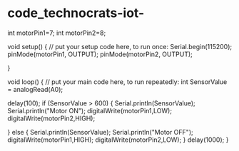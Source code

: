 # code_technocrats-iot-


int motorPin1=7;
 int motorPin2=8;



void setup() {
  // put your setup code here, to run once:
  Serial.begin(115200);
  pinMode(motorPin1, OUTPUT);
  pinMode(motorPin2, OUTPUT);
  
  
}

void loop() {
  // put your main code here, to run repeatedly:
  int SensorValue = analogRead(A0);
  
  delay(100);
   if (SensorValue > 600)
  {
    Serial.println(SensorValue);
    Serial.println("Motor ON");
    digitalWrite(motorPin1,LOW);
    digitalWrite(motorPin2,HIGH);
     
  }
  else
  {
    Serial.println(SensorValue);
    Serial.println("Motor OFF");
    digitalWrite(motorPin1,HIGH);
    digitalWrite(motorPin2,LOW);
  }
  delay(1000);
}
